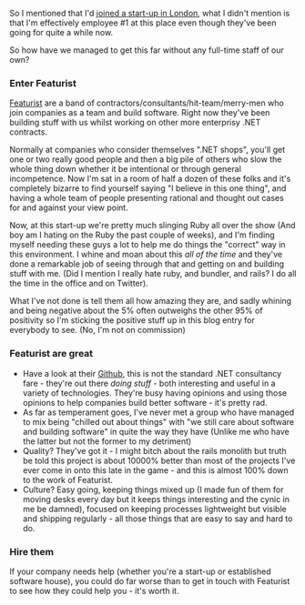 So I mentioned that I'd [joined a start-up in London](/entries/im-leaving-.net.html), what I didn't mention is that I'm effectively employee #1 at this place even though they've been going for quite a while now.

So how have we managed to get this far without any full-time staff of our own?

### Enter Featurist

[Featurist](http://www.featurist.co.uk/) are a band of contractors/consultants/hit-team/merry-men who join companies as a team and build software. Right now they've been building stuff with us whilst working on other more enterprisy .NET contracts.

Normally at companies who consider themselves ".NET shops", you'll get one or two really good people and then a big pile of others who slow the whole thing down whether it be intentional or through general incompetence. Now I'm sat in a room of half a dozen of these folks and it's completely bizarre to find yourself saying "I believe in this one thing", and having a whole team of people presenting rational and thought out cases for and against your view point.

Now, at this start-up we're pretty much slinging Ruby all over the show (And boy am I hating on the Ruby the past couple of weeks), and I'm finding myself needing these guys a lot to help me do things the "correct" way in this environment. I whine and moan about this *all of the time* and they've done a remarkable job of seeing through that and getting on and building stuff with me. (Did I mention I really hate ruby, and bundler, and rails? I do all the time in the office and on Twitter).

What I've not done is tell them all how amazing they are, and sadly whining and being negative about the 5% often outweighs the other 95% of positivity so I'm sticking the positive stuff up in this blog entry for everybody to see.  (No, I'm not on commission)

### Featurist are great

- Have a look at their [Github](https://github.com/featurist), this is not the standard .NET consultancy fare - they're out there *doing stuff* - both interesting and useful in a variety of technologies. They're busy having opinions and using those opinions to help companies build better software - it's pretty rad.
- As far as temperament goes, I've never met a group who have managed to mix being "chilled out about things" with "we still care about software and building software" in quite the way they have (Unlike me who have the latter but not the former to my detriment)
- Quality? They've got it - I might bitch about the rails monolith but truth be told this project is about 10000% better than most of the projects I've ever come in onto this late in the game - and this is almost 100% down to the work of Featurist.
- Culture? Easy going, keeping things mixed up (I made fun of them for moving desks every day but it keeps things interesting and the cynic in me be damned), focused on keeping processes lightweight but visible and shipping regularly - all those things that are easy to say and hard to do.

### Hire them

If your company needs help (whether you're a start-up or established software house), you could do far worse than to get in touch with Featurist to see how they could help you - it's worth it.


